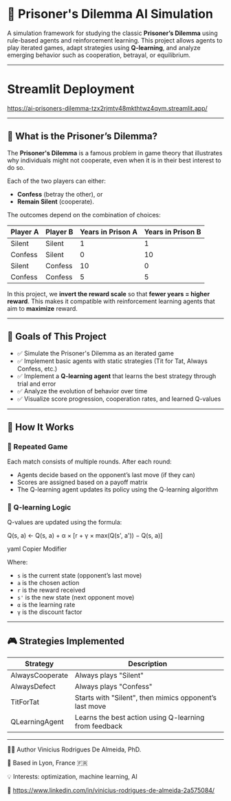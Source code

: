# 🤖 Prisoner's Dilemma AI Simulation

A simulation framework for studying the classic **Prisoner’s Dilemma** using rule-based agents and reinforcement learning. This project allows agents to play iterated games, adapt strategies using **Q-learning**, and analyze emerging behavior such as cooperation, betrayal, or equilibrium.

---

# Streamlit Deployment

https://ai-prisoners-dilemma-tzx2rjmtv48mkthtwz4qym.streamlit.app/

---

## 📌 What is the Prisoner’s Dilemma?

The **Prisoner's Dilemma** is a famous problem in game theory that illustrates why individuals might not cooperate, even when it is in their best interest to do so.

Each of the two players can either:
- **Confess** (betray the other), or
- **Remain Silent** (cooperate).

The outcomes depend on the combination of choices:

| Player A       | Player B       | Years in Prison A | Years in Prison B |
|----------------|----------------|-------------------|-------------------|
| Silent         | Silent         | 1                 | 1                 |
| Confess        | Silent         | 0                 | 10                |
| Silent         | Confess        | 10                | 0                 |
| Confess        | Confess        | 5                 | 5                 |

In this project, we **invert the reward scale** so that **fewer years = higher reward**. This makes it compatible with reinforcement learning agents that aim to **maximize** reward.

---

## 🧠 Goals of This Project

- ✅ Simulate the Prisoner's Dilemma as an iterated game
- ✅ Implement basic agents with static strategies (Tit for Tat, Always Confess, etc.)
- ✅ Implement a **Q-learning agent** that learns the best strategy through trial and error
- ✅ Analyze the evolution of behavior over time
- ✅ Visualize score progression, cooperation rates, and learned Q-values

---

## 🧩 How It Works

### 🔁 Repeated Game
Each match consists of multiple rounds. After each round:
- Agents decide based on the opponent’s last move (if they can)
- Scores are assigned based on a payoff matrix
- The Q-learning agent updates its policy using the Q-learning algorithm

### 🧠 Q-learning Logic

Q-values are updated using the formula:

Q(s, a) ← Q(s, a) + α × [r + γ × max(Q(s', a')) − Q(s, a)]

yaml
Copier
Modifier

Where:
- `s` is the current state (opponent’s last move)
- `a` is the chosen action
- `r` is the reward received
- `s'` is the new state (next opponent move)
- `α` is the learning rate
- `γ` is the discount factor

---

## 🎮 Strategies Implemented

| Strategy        | Description                                             |
|-----------------|---------------------------------------------------------|
| AlwaysCooperate | Always plays "Silent"                                   |
| AlwaysDefect    | Always plays "Confess"                                  |
| TitForTat       | Starts with "Silent", then mimics opponent’s last move  |
| QLearningAgent  | Learns the best action using Q-learning from feedback   |

---

👨‍💻 Author
Vinicius Rodrigues De Almeida, PhD.

📍 Based in Lyon, France 🇫🇷

💡 Interests: optimization, machine learning, AI

🔗 https://www.linkedin.com/in/vinicius-rodrigues-de-almeida-2a575084/

